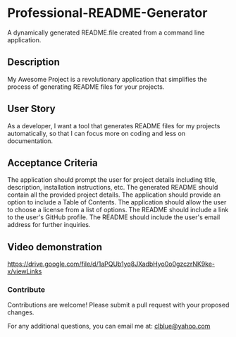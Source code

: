 # Professional-README-Generator
A dynamically generated README.file created from a command line application.

## Description
My Awesome Project is a revolutionary application that simplifies the process of generating README files for your projects.

## User Story
As a developer, I want a tool that generates README files for my projects automatically, so that I can focus more on coding and less on documentation.

## Acceptance Criteria
 The application should prompt the user for project details including title, description, installation instructions, etc.
 The generated README should contain all the provided project details.
 The application should provide an option to include a Table of Contents.
 The application should allow the user to choose a license from a list of options.
 The README should include a link to the user's GitHub profile.
 The README should include the user's email address for further inquiries.

## Video demonstration
https://drive.google.com/file/d/1aPQUb1yq8JXadbHyo0o0gzczrNK9ke-x/viewLinks 

### Contribute
Contributions are welcome! Please submit a pull request with your proposed changes.

For any additional questions, you can email me at: clblue@yahoo.com


